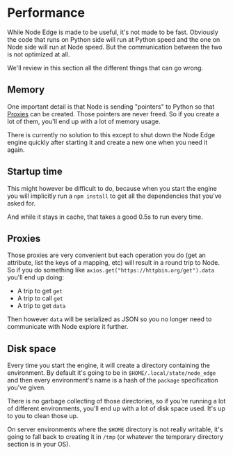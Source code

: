 # Performance

While Node Edge is made to be useful, it's not made to be fast. Obviously the
code that runs on Python side will run at Python speed and the one on Node side
will run at Node speed. But the communication between the two is not optimized
at all.

We'll review in this section all the different things that can go wrong.

## Memory

One important detail is that Node is sending "pointers" to Python so that
[Proxies](proxies.md) can be created. Those pointers are never freed. So if you
create a lot of them, you'll end up with a lot of memory usage.

There is currently no solution to this except to shut down the Node Edge engine
quickly after starting it and create a new one when you need it again.

## Startup time

This might however be difficult to do, because when you start the engine you
will implicitly run a `npm install` to get all the dependencies that you've
asked for.

And while it stays in cache, that takes a good 0.5s to run every time.

## Proxies

Those proxies are very convenient but each operation you do (get an attribute,
list the keys of a mapping, etc) will result in a round trip to Node. So if you
do something like `axios.get("https://httpbin.org/get").data` you'll end up
doing:

-   A trip to get `get`
-   A trip to call `get`
-   A trip to get `data`

Then however `data` will be serialized as JSON so you no longer need to
communicate with Node explore it further.

## Disk space

Every time you start the engine, it will create a directory containing the
environment. By default it's going to be in `$HOME/.local/state/node_edge` and
then every environment's name is a hash of the `package` specification you've
given.

There is no garbage collecting of those directories, so if you're running a lot
of different environments, you'll end up with a lot of disk space used. It's up
to you to clean those up.

On server environments where the `$HOME` directory is not really writable, it's
going to fall back to creating it in `/tmp` (or whatever the temporary directory
section is in your OS).
